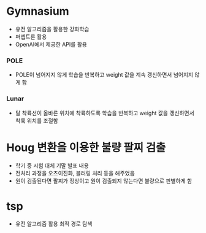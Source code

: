 # Gymnasium
- 유전 알고리즘을 활용한 강화학습
- 퍼셉트론 활용
- OpenAI에서 제공한 API를 활용
 ### POLE
 - POLE이 넘어지지 않게 학습을 반복하고 weight 값을 계속 갱신하면서 넘어지지 않게 함

### Lunar
- 달 착륙선이 올바른 위치에 착륙하도록 학습을 반복하고 weight 값을 갱신하면서 착륙 위치를 조절함

  
# Houg 변환을 이용한 불량 팔찌 검출
- 학기 중 시험 대체 기말 발표 내용
- 전처리 과정을 오츠이진화, 블러링 처리 등을 해주었음
- 원이 검출된다면 팔찌가 정상이고 원이 검출되지 않는다면 불량으로 판별하게 함

# tsp
- 유전 알고리즘 활용 최적 경로 탐색
  
